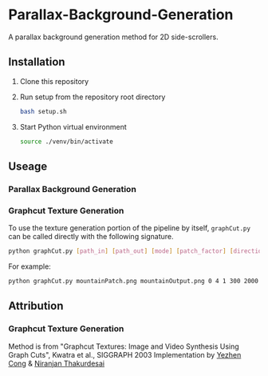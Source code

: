 # Parallax-Background-Generation

A parallax background generation method for 2D side-scrollers.

## Installation

1. Clone this repository

2. Run setup from the repository root directory

   ```bash
   bash setup.sh
   ```

3. Start Python virtual environment

   ```bash
   source ./venv/bin/activate
   ```

## Useage
### Parallax Background Generation
### Graphcut Texture Generation
To use the texture generation portion of the pipeline by itself, `graphCut.py` can be called directly with the following signature.
```bash
python graphCut.py [path_in] [path_out] [mode] [patch_factor] [direction] [height_out] [width_out]
```
For example:
```bash
python graphCut.py mountainPatch.png mountainOutput.png 0 4 1 300 2000
```

## Attribution
### Graphcut Texture Generation
Method is from "Graphcut Textures: Image and Video Synthesis Using Graph Cuts",  Kwatra et al., SIGGRAPH 2003
Implementation by [Yezhen Cong](https://github.com/THU17cyz/GraphCut) & [Niranjan Thakurdesai](github.com/niranjantdesai/image-blending-graphcuts)

